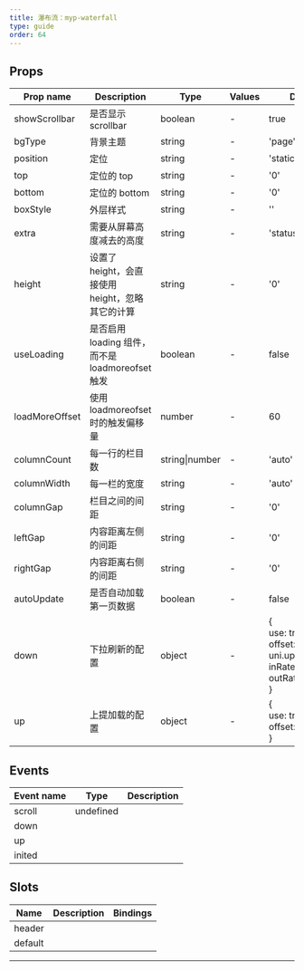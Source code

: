 ```yaml
---
title: 瀑布流：myp-waterfall
type: guide
order: 64
---
```


## Props

| Prop name      | Description                                      | Type           | Values | Default                                                                              |
| -------------- | ------------------------------------------------ | -------------- | ------ | ------------------------------------------------------------------------------------ |
| showScrollbar  | 是否显示 scrollbar                               | boolean        | -      | true                                                                                 |
| bgType         | 背景主题                                         | string         | -      | 'page'                                                                               |
| position       | 定位                                             | string         | -      | 'static'                                                                             |
| top            | 定位的 top                                       | string         | -      | '0'                                                                                  |
| bottom         | 定位的 bottom                                    | string         | -      | '0'                                                                                  |
| boxStyle       | 外层样式                                         | string         | -      | ''                                                                                   |
| extra          | 需要从屏幕高度减去的高度                         | string         | -      | 'status-nav'                                                                         |
| height         | 设置了 height，会直接使用 height，忽略其它的计算 | string         | -      | '0'                                                                                  |
| useLoading     | 是否启用 loading 组件，而不是 loadmoreofset 触发 | boolean        | -      | false                                                                                |
| loadMoreOffset | 使用 loadmoreofset 时的触发偏移量                | number         | -      | 60                                                                                   |
| columnCount    | 每一行的栏目数                                   | string\|number | -      | 'auto'                                                                               |
| columnWidth    | 每一栏的宽度                                     | string         | -      | 'auto'                                                                               |
| columnGap      | 栏目之间的间距                                   | string         | -      | '0'                                                                                  |
| leftGap        | 内容距离左侧的间距                               | string         | -      | '0'                                                                                  |
| rightGap       | 内容距离右侧的间距                               | string         | -      | '0'                                                                                  |
| autoUpdate     | 是否自动加载第一页数据                           | boolean        | -      | false                                                                                |
| down           | 下拉刷新的配置                                   | object         | -      | {<br> use: true,<br> offset: uni.upx2px(140),<br> inRate: 0.8,<br> outRate: 0.2<br>} |
| up             | 上提加载的配置                                   | object         | -      | {<br> use: true,<br> offset: 80<br>}                                                 |

## Events

| Event name | Type      | Description |
| ---------- | --------- | ----------- |
| scroll     | undefined |
| down       |           |
| up         |           |
| inited     |           |

## Slots

| Name    | Description | Bindings |
| ------- | ----------- | -------- |
| header  |             |          |
| default |             |          |

---

